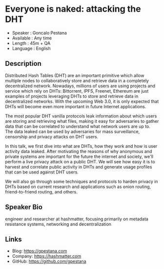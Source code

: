 Everyone is naked: attacking the DHT
=========================

* Speaker   : Goncalo Pestana
* Available : Any time
* Length    : 45m + QA
* Language  : English

Description
-----------

Distributed Hash Tables (DHT) are an important primitive which allow multiple
nodes to collaboratively store and retrieve data in a completely decentralized
network. Nowadays, millions of users are using projects and service which rely
on DHTs: Bittorrent, IPFS, Freenet, Ethereum are just examples of projects
leveraging DHTs to store and retrieve data in decentralized networks. With the
upcoming Web 3.0, it is only expected that DHTs will become even more important
in future Internet applications.

The most popular DHT vanilla protocols leak information about which users are
storing and retrieving what files, making it easy for adversaries to gather data
that can be correlated to understand what network users are up to. The data
leaked can be used by adversaries for mass surveillance, censorship and privacy
attacks on DHT users.

In this talk, we first dive into what are DHTs, how they work and how is user
activity data leaked. After motivating the reasons of why anonymous and private
systems are important for the future the internet and society, we'll perform a
live privacy attack on a public DHT. We will see how easy it is to harvest and
correlate public activity in DHTs and generate usage profiles that can be used
against DHT users.

We will also go through some techniques and protocols to harden privacy in DHTs
based on current research and applications such as onion routing,
friend-to-friend routing, and others.

Speaker Bio
-----------

engineer and researcher at hashmatter, focusing primarily on metadata resistance
systems, networking and decentralization


Links
-----

* Blog: https://gpestana.com
* Company: https://hashmatter.com
* GitHub: https://github.com/gpestana

